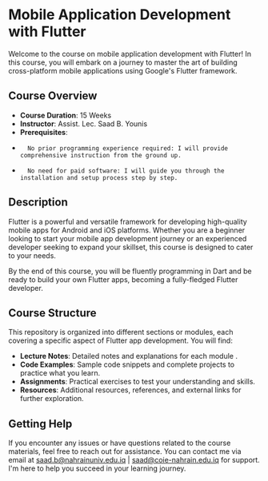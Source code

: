 # Mobile Application Development with Flutter

Welcome to the course on mobile application development with Flutter! In this course, you will embark on a journey to master the art of building cross-platform mobile applications using Google's Flutter framework.

## Course Overview

- **Course Duration**: 15 Weeks
- **Instructor**: Assist. Lec. Saad B. Younis
- **Prerequisites**:
-       No prior programming experience required: I will provide comprehensive instruction from the ground up.
-       No need for paid software: I will guide you through the installation and setup process step by step.

## Description

Flutter is a powerful and versatile framework for developing high-quality mobile apps for Android and iOS platforms. Whether you are a beginner looking to start your mobile app development journey or an experienced developer seeking to expand your skillset, this course is designed to cater to your needs.

By the end of this course, you will be fluently programming in Dart and be ready to build your own Flutter apps, becoming a fully-fledged Flutter developer.

## Course Structure

This repository is organized into different sections or modules, each covering a specific aspect of Flutter app development. You will find:

- **Lecture Notes**: Detailed notes and explanations for each module .
- **Code Examples**: Sample code snippets and complete projects to practice what you learn.
- **Assignments**: Practical exercises to test your understanding and skills.
- **Resources**: Additional resources, references, and external links for further exploration.

## Getting Help

If you encounter any issues or have questions related to the course materials, feel free to reach out for assistance. You can contact me via email at saad.b@nahrainuniv.edu.iq | saad@coie-nahrain.edu.iq for support. I'm here to help you succeed in your learning journey.

